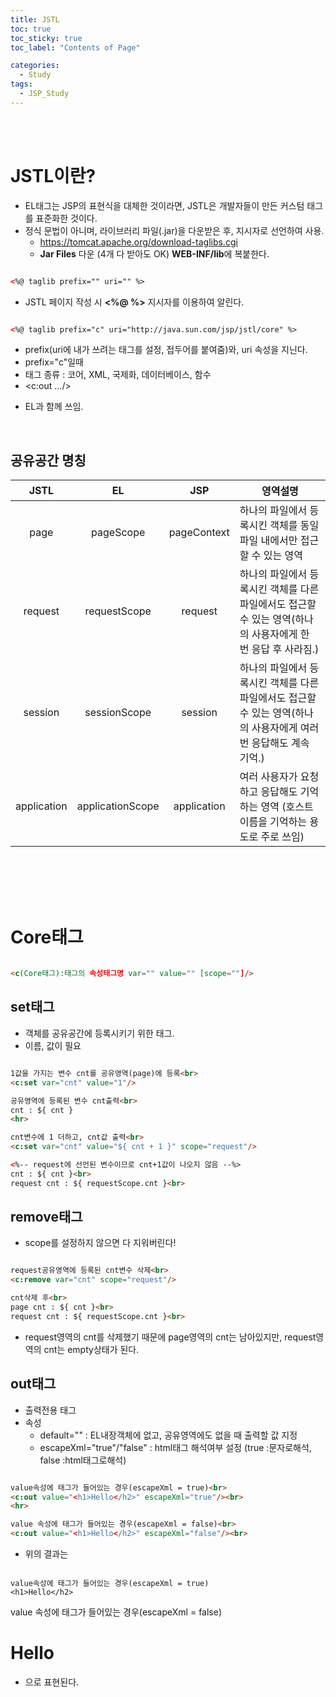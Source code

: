 ```yaml
---
title: JSTL
toc: true
toc_sticky: true
toc_label: "Contents of Page"

categories:
  - Study
tags:
  - JSP_Study
---
```


<br><br>

# JSTL이란?
* EL태그는 JSP의 표현식을 대체한 것이라면, JSTL은 개발자들이 만든 커스텀 태그를 표준화한 것이다.
* 정식 문법이 아니며, 라이브러리 파일(.jar)을 다운받은 후, 지시자로 선언하여 사용.
  - https://tomcat.apache.org/download-taglibs.cgi
  - **Jar Files** 다운 (4개 다 받아도 OK) **WEB-INF/lib**에 복붙한다.

~~~html

<%@ taglib prefix="" uri="" %>

~~~

* JSTL 페이지 작성 시 **\<%@ %\>** 지시자를 이용하여 알린다.

~~~html

<%@ taglib prefix="c" uri="http://java.sun.com/jsp/jstl/core" %>

~~~

  - prefix(uri에 내가 쓰려는 태그를 설정, 접두어를 붙여줌)와, uri 속성을 지닌다.
  - prefix="c"일때
  - 태그 종류 : 코어, XML, 국제화, 데이터베이스, 함수
  - \<c:out .../\>

* EL과 함께 쓰임.

<br>

## 공유공간 명칭

|**JSTL**| **EL** | **JSP** | **영역설명** |
|:---:|:---:|:---:|---|
| page | pageScope | pageContext | 하나의 파일에서 등록시킨 객체를 동일 파일 내에서만 접근할 수 있는 영역 |
| request | requestScope | request | 하나의 파일에서 등록시킨 객체를 다른 파일에서도 접근할 수 있는 영역(하나의 사용자에게 한 번 응답 후 사라짐.) |
| session | sessionScope | session | 하나의 파일에서 등록시킨 객체를 다른 파일에서도 접근할 수 있는 영역(하나의 사용자에게 여러 번 응답해도 계속 기억.) |
| application | applicationScope | application | 여러 사용자가 요청하고 응답해도 기억하는 영역 (호스트 이름을 기억하는 용도로 주로 쓰임) |


<br><br><br><br>

# Core태그

~~~html

<c(Core태그):태그의 속성태그명 var="" value="" [scope=""]/>

~~~

## set태그
* 객체를 공유공간에 등록시키기 위한 태그.
* 이름, 값이 필요

~~~html

1값을 가지는 변수 cnt를 공유영역(page)에 등록<br>
<c:set var="cnt" value="1"/>

공유영역에 등록된 변수 cnt출력<br>
cnt : ${ cnt }
<hr>

cnt변수에 1 더하고, cnt값 출력<br>
<c:set var="cnt" value="${ cnt + 1 }" scope="request"/>

<%-- request에 선언된 변수이므로 cnt+1값이 나오지 않음 --%>
cnt : ${ cnt }<br>
request cnt : ${ requestScope.cnt }<br>

~~~


## remove태그
* scope를 설정하지 않으면 다 지워버린다!

~~~html

request공유영역에 등록된 cnt변수 삭제<br>
<c:remove var="cnt" scope="request"/>

cnt삭제 후<br>
page cnt : ${ cnt }<br>
request cnt : ${ requestScope.cnt }<br>

~~~

* request영역의 cnt를 삭제했기 때문에 page영역의 cnt는 남아있지만, request영역의 cnt는 empty상태가 된다.

## out태그
* 출력전용 태그
* 속성
  - default="" : EL내장객체에 없고, 공유영역에도 없을 때 출력할 값 지정
  - escapeXml="true"/"false" : html태그 해석여부 설정 (true :문자로해석, false :html태그로해석)

~~~html

value속성에 태그가 들어있는 경우(escapeXml = true)<br>
<c:out value="<h1>Hello</h2>" escapeXml="true"/><br>
<hr>

value 속성에 태그가 들어있는 경우(escapeXml = false)<br>
<c:out value="<h1>Hello</h2>" escapeXml="false"/><br>

~~~

* 위의 결과는

```

value속성에 태그가 들어있는 경우(escapeXml = true)
<h1>Hello</h2>

```
  
<html> 
value 속성에 태그가 들어있는 경우(escapeXml = false)<br>
<h1>Hello</h1>
</html>

* 으로 표현된다.
